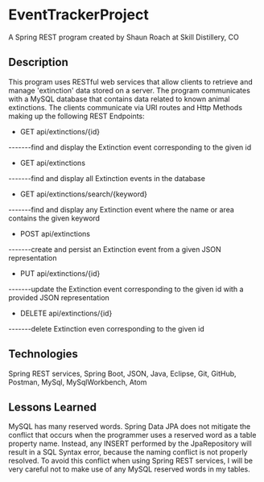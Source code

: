 # EventTrackerProject

A Spring REST program created by Shaun Roach at Skill Distillery, CO

## Description

This program uses RESTful web services that allow clients to retrieve and manage 'extinction' data stored on a server. The program communicates with a MySQL database that contains data related to known animal extinctions. The clients communicate via URI routes and Http Methods making up the following REST Endpoints:

* GET api/extinctions/{id}        

-------find and display the Extinction event corresponding to the given id
* GET api/extinctions               

-------find and display all Extinction events in the database
* GET api/extinctions/search/{keyword}        

-------find and display any Extinction event where the name or area contains the given keyword
* POST api/extinctions            

-------create and persist an Extinction event from a given JSON representation
* PUT api/extinctions/{id}        

-------update the Extinction event corresponding to the given id with a provided JSON representation
* DELETE api/extinctions/{id}     

-------delete Extinction even corresponding to the given id

## Technologies

Spring REST services, Spring Boot, JSON, Java, Eclipse, Git, GitHub, Postman, MySql, MySqlWorkbench, Atom

## Lessons Learned

MySQL has many reserved words. Spring Data JPA does not mitigate the conflict that occurs when the programmer uses a reserved word as a table property name. Instead, any INSERT performed by the JpaRepository will result in a SQL Syntax error, because the naming conflict is not properly resolved. To avoid this conflict when using Spring REST services, I will be very careful not to make use of any MySQL reserved words in my tables.
